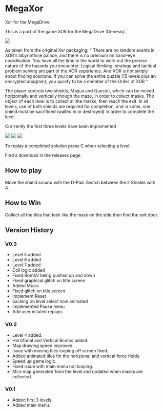 # MegaXor
Xor for the MegaDrive

This is a port of the game XOR for the MegaDrive (Genesis).

![](https://www.dropbox.com/s/xhgy1d3bfkpoqmc/rom_009.png?raw=1)

As taken from the original Xor packaging:
"
There are no random events in XOR's labyrinthine palace, and there is no premium on hand–eye coordination. You have all the time in the world to work out the precise nature of the hazards you encounter. Logical thinking, strategy and tactical problem solving are part of the XOR experience. And XOR is not simply about finding solutions. If you can solve the entire puzzle (15 levels plus an encrypted anagram), you qualify to be a member of the Order of XOR
"

The player controls two shields, Magus and Questor, which can be moved horizontally and vertically though the maze, in order to collect masks. The object of each level is to collect all the masks, then reach the exit. In all levels, use of both shields are required for completion, and in some, one shield must be sacrificed (walled in or destroyed) in order to complete the level. 

Currrently the first three levels have been implemented

![](https://www.dropbox.com/s/tfj7yxnppl3ard2/rom_007.png?raw=1)
![](https://www.dropbox.com/s/cfbbm3qvjglg2ua/rom_008.png?raw=1)
![](https://www.dropbox.com/s/n8zfkb8hz4xci31/rom_010.png?raw=1)

To replay a completed solution press C when selecting a level.

Find a download in the releases page.




## How to play ##
Move the shield around with the D-Pad.
Switch between the 2 Shields with A.


## How to Win ##
Collect all the tiles that look like the mask on the side then find the exit door.





## Version History ##

### V0.3 ###
* Level 5 added
* Level 6 added
* Level 7 added
* Doll logic added
* Fixed BombV being pushed up and down
* Fixed graphical glitch on title screen
* Added Music
* Fixed glitch on title screen
* Implement Reset
* backing on level select now animated
* Implemented Pause menu
* Add user initated replays 


### V0.2 ###
* Level 4 added.
* Horiztonal and Vertical Bombs added.
* Map drawing speed improved.
* Issue with moving tiles looping off screen fixed.
* Added animated tiles for the horiztonal and vertical force fields.
* Speed up game logic.
* Fixed issue with main menu not looping.
* Mini-map generated from the level and updated when masks are collected.


### V0.1 ###
* Added first 3 levels.
* Added main menu.
